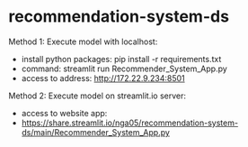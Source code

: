 # recommendation-system-ds

Method 1: Execute model with localhost:
+ install python packages: pip install -r requirements.txt
+ command: streamlit run Recommender_System_App.py
+ access to address: http://172.22.9.234:8501


Method 2: Execute model on streamlit.io server:
+ access to website app: 
+ https://share.streamlit.io/nga05/recommendation-system-ds/main/Recommender_System_App.py
